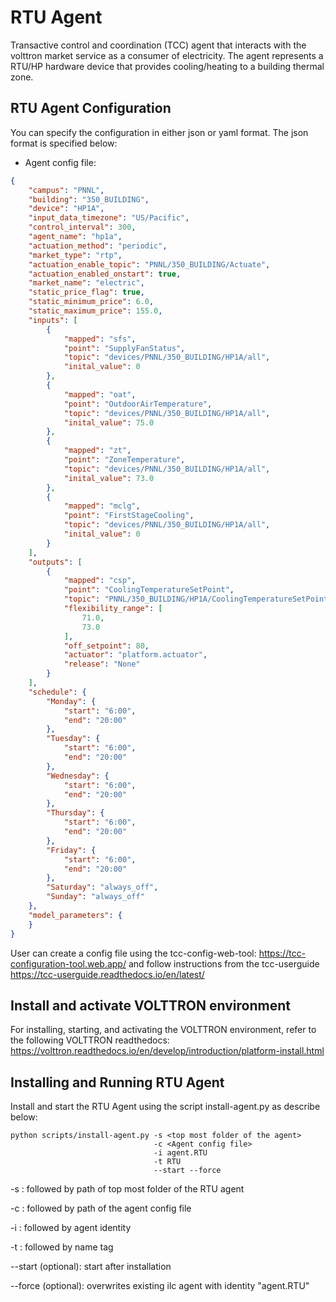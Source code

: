 # RTU Agent

Transactive control and coordination (TCC) agent that interacts with the volttron market service
as a consumer of electricity. The agent represents a RTU/HP hardware device that provides cooling/heating to a 
 building thermal zone.  

## RTU Agent Configuration

You can specify the configuration in either json or yaml format. The json format is specified below: 

* Agent config file:

```` json
{
    "campus": "PNNL", 
    "building": "350_BUILDING",
    "device": "HP1A",
    "input_data_timezone": "US/Pacific",
    "control_interval": 300, 
    "agent_name": "hp1a",
    "actuation_method": "periodic",
    "market_type": "rtp",
    "actuation_enable_topic": "PNNL/350_BUILDING/Actuate",
    "actuation_enabled_onstart": true,
    "market_name": "electric",
    "static_price_flag": true,
    "static_minimum_price": 6.0,
    "static_maximum_price": 155.0,
    "inputs": [
        {
            "mapped": "sfs", 
            "point": "SupplyFanStatus", 
            "topic": "devices/PNNL/350_BUILDING/HP1A/all",
            "inital_value": 0
        }, 
        {
            "mapped": "oat", 
            "point": "OutdoorAirTemperature", 
            "topic": "devices/PNNL/350_BUILDING/HP1A/all",
            "inital_value": 75.0
        }, 
        {
            "mapped": "zt", 
            "point": "ZoneTemperature", 
            "topic": "devices/PNNL/350_BUILDING/HP1A/all",
            "inital_value": 73.0
        }, 
        {
            "mapped": "mclg", 
            "point": "FirstStageCooling", 
            "topic": "devices/PNNL/350_BUILDING/HP1A/all",
            "inital_value": 0
        }
    ], 
    "outputs": [
        {
            "mapped": "csp", 
            "point": "CoolingTemperatureSetPoint",
            "topic": "PNNL/350_BUILDING/HP1A/CoolingTemperatureSetPoint",
            "flexibility_range": [
                71.0,
                73.0
            ], 
            "off_setpoint": 80,
            "actuator": "platform.actuator", 
            "release": "None"
        }
    ], 
    "schedule": {
        "Monday": {
            "start": "6:00",
            "end": "20:00"
        }, 
        "Tuesday": {
            "start": "6:00",
            "end": "20:00"
        }, 
        "Wednesday": {
            "start": "6:00",
            "end": "20:00"
        }, 
        "Thursday": {
            "start": "6:00",
            "end": "20:00"
        }, 
        "Friday": {
            "start": "6:00",
            "end": "20:00"
        }, 
        "Saturday": "always_off", 
        "Sunday": "always_off"
    }, 
    "model_parameters": {
    }
}
````
User can create a config file using the tcc-config-web-tool: https://tcc-configuration-tool.web.app/
and follow instructions from the tcc-userguide https://tcc-userguide.readthedocs.io/en/latest/

## Install and activate VOLTTRON environment
For installing, starting, and activating the VOLTTRON environment, refer to the following VOLTTRON readthedocs: 
https://volttron.readthedocs.io/en/develop/introduction/platform-install.html

## Installing and Running RTU Agent
Install and start the RTU Agent using the script install-agent.py as describe below:

```
python scripts/install-agent.py -s <top most folder of the agent> 
                                -c <Agent config file>
                                -i agent.RTU
                                -t RTU
                                --start --force
```
-s : followed by path of top most folder of the RTU agent

-c : followed by path of the agent config file

-i : followed by agent identity

-t : followed by name tag
 
--start (optional): start after installation

--force (optional): overwrites existing ilc agent with identity "agent.RTU"  


